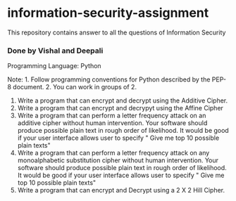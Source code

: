 # information-security-assignment
This repository contains answer to all the questions of Information Security

### Done by Vishal and Deepali

Programming Language: Python

Note: 1. Follow programming conventions for Python described by the PEP-8 document.
           2. You can work in groups of 2.

1. Write a program that can encrypt  and decrypt using the Additive Cipher.
2. Write a program that can encrypt and decrypyt using the Affine Cipher 
3. Write a program that can perform a letter frequency attack on an additive cipher without human intervention. Your software should produce possible plain text in rough order of likelihood. It would be good if your user interface allows user to specify " Give me top 10 possible plain texts"
4. Write a program that can perform a letter frequency attack on any monoalphabetic substitution cipher without human intervention. Your software should produce possible plain text in rough order of likelihood. It would be good if your user interface allows user to specify " Give me top 10 possible plain texts"
5. Write a program that can encrypt and Decrypt using a 2 X 2 Hill Cipher.
